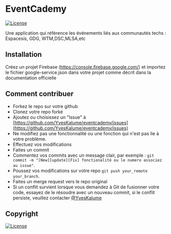 # EventCademy
[![License](https://img.shields.io/badge/License-Apache%202.0-blue.svg)](https://opensource.org/licenses/Apache-2.0)

Une application qui référence les événements liés aux communautés techs : Espacesis, GDG, WTM,DSC,MLSA,etc

## Installation

Créez un projet Firebase (https://console.firebase.google.com/) et importez le fichier google-service.json dans votre projet comme décrit dans la documentation officielle

## Comment contribuer

- Forkez le repo sur votre github
- Clonez votre repo forké
- Ajoutez ou choisissez un "Issue" à [https://github.com/YvesKalume/eventcademy/issues](https://github.com/YvesKalume/eventcademy/issues)
- Ne modifiez pas une fonctionnalité ou une fonction qui n'est pas lie à votre problème.
- Effectuez vos modifications
- Faites un commit
- Commentez vos commits avec un message clair, par exemple : `git commit -m "[New][update][Fix] fonctionalité ou le numero associez au issue"`.
- Poussez vos modifications sur votre repo  `git push your_remote your_branch`.
- Faites un merge request vers le repo original
- Si un conflit survient lorsque vous demandez à Git de fusionner votre code, essayez de le résoudre avec un nouveau commit, si le conflit persiste, veuillez contacter [@YvesKalume](https://github.com/YvesKalume/)

## Copyright
[![License](https://img.shields.io/badge/License-Apache%202.0-blue.svg)](https://opensource.org/licenses/Apache-2.0)

